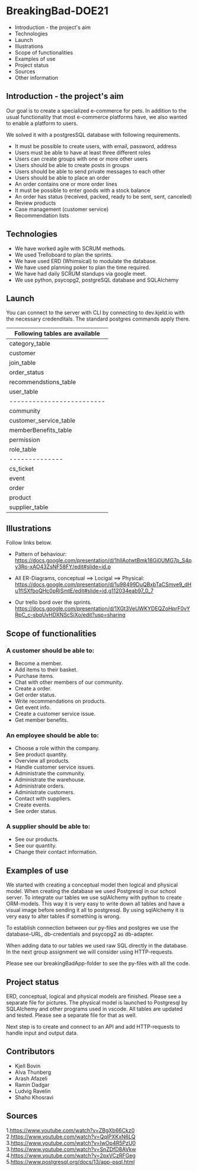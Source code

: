 # BreakingBad-DOE21

- Introduction - the project's aim  
- Technologies  
- Launch  
- Illustrations  
- Scope of functionalities  
- Examples of use  
- Project status  
- Sources  
- Other information  




## Introduction - the project's aim
Our goal is to create a specialized e-commerce for pets. In addition to the usual functionality that most e-commerce platforms have, we also wanted to enable a platform to users.

We solved it with a postgresSQL database with following requirements.
- It must be possible to create users, with email, password, address
- Users must be able to have at least three different roles
- Users can create groups with one or more other users
- Users should be able to create posts in groups
- Users should be able to send private messages to each other
- Users should be able to place an order
- An order contains one or more order lines
- It must be possible to enter goods with a stock balance
- An order has status (received, packed, ready to be sent, sent, canceled)
- Review products
- Case management (customer service)
- Recommendation lists


## Technologies
- We have worked agile with SCRUM methods.
- We used Trelloboard to plan the sprints.
- We have used ERD (Whimsical) to modulate the database.
- We have used planning poker to plan the time required.
- We have had daily SCRUM standups via google meet.
- We use python, psycopg2, postgreSQL database and SQLAlchemy

## Launch

You can connect to the server with CLI by connecting to dev.kjeld.io with the necessary credenditals. The standard postgres commands apply there.

| Following tables are available  
| -----------------------|  
| category_table         |  
| customer               |  
| join_table             |  
| order_status           |  
| recommendstions_table  |  
| user_table  
| ------------------------- |  
| community                 |  
| customer_service_table    |  
| memberBenefits_table      |  
| permission                |  
| role_table                |  
| -------------- |  
| cs_ticket      |  
| event          |  
| order          |  
| product        |  
| supplier_table |  

## Illustrations
Follow links below.

- Pattern of behaviour:  
https://docs.google.com/presentation/d/1hllAotwtBmk18Gi0UMG7p_S4py3Ro-xAO43ZsNF58FY/edit#slide=id.p 

- All ER-Diagrams, conceptual ==> Locigal ==> Physical:  
https://docs.google.com/presentation/d/1u98499DuQBxbTaCSmve9_dHu1fISXfboQHc0pRiSmtE/edit#slide=id.g112034eab97_0_7 

- Our trello bord over the sprints.  
https://docs.google.com/presentation/d/1XGt3VeUWKYDEQZoHprF0vYRpC_c-sbqUvHDXNScSiXo/edit?usp=sharing

 ## Scope of functionalities 
### A customer should be able to:
- Become a member.
- Add items to their basket.
- Purchase items.
- Chat with other members of our community.
- Create a order.
- Get order status.
- Write recommendations on products.
- Get event info.
- Create a customer service issue.
- Get member benefits.

### An employee should be able to:
- Choose a role within the company.
- See product quantity.
- Overview all products.
- Handle customer service issues.
- Administrate the community.
- Administrate the warehouse.
- Administrate orders.
- Administrate customers.
- Contact with suppliers.
- Create events.
- See order status.

### A supplier should be able to:
- See our products.
- See our quantity.
- Change their contact information.

## Examples of use
We started with creating a conceptual model then logical and physical model. 
When creating the database we used Postgresql in our school server. To integrate our tables we use sqlAlchemy with python to create ORM-models. This way it is very easy to write down all tables and have a visual image before sending it all to postgresql. By using sqlAlchemy it is very easy to alter tables if something is wrong.

To establish connection between our py-files and postgres we use the database-URL, db-credentials and psycopg2 as db-adapter.

When adding data to our tables we used raw SQL directly in the database. In the next group assignment we will consider using HTTP-requests.

Please see our breakingBadApp-folder to see the py-files with all the code.

## Project status 
ERD, conceptual, logical and physical models are finished. Please see a separate file for pictures. The physical model is launched to Postgresql by SQLAlchemy and other programs used in vscode. All tables are updated and tested. Please see a separate file for that as well.

Next step is to create and connect to an API and add HTTP-requests to handle input and output data.


## Contributors
- Kjell Bovin
- Alva Thunberg
- Arash Afazeli
- Ramin Dadgar
- Ludvig Ravelin
- Shaho Khosravi

## Sources
1.https://www.youtube.com/watch?v=ZBgXb66Ckz0  
2.https://www.youtube.com/watch?v=QqlPXKxN6LQ  
3.https://www.youtube.com/watch?v=IwOp4R5PzU0  
3.https://www.youtube.com/watch?v=SnZDfD8AVkw  
4.https://www.youtube.com/watch?v=2pxVCzRFGeg  
5.https://www.postgresql.org/docs/13/app-psql.html
